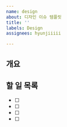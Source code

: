 ```yaml
---
name: design
about: 디자인 이슈 템플릿
title: ''
labels: Design
assignees: hyunjiiiii

---
```


## 개요


## 할 일 목록
- [ ]
- [ ]
- [ ]
- [ ]
